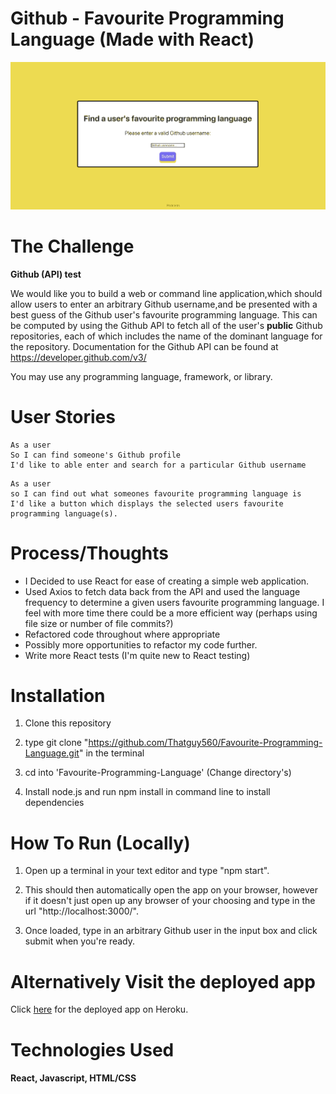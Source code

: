 # Github - Favourite Programming Language (Made with React)

<p align="center">
  <img src="./public/DemoOfApp.gif" alt="animated" />
</p>

# The Challenge

**Github (API) test**

We would like you to build a web or command line application,which should allow users to enter an arbitrary Github username,and be presented with a best guess of the Github user's favourite programming language. This can be computed by using the Github API to fetch all of the user's **public** Github repositories, each of which includes the name of the dominant language for the repository. Documentation for the Github API can be found at https://developer.github.com/v3/

You may use any programming language, framework, or library.

# User Stories

```
As a user
So I can find someone's Github profile
I'd like to able enter and search for a particular Github username 
```
```
As a user 
so I can find out what someones favourite programming language is
I'd like a button which displays the selected users favourite programming language(s).
```

# Process/Thoughts

- I Decided to use React for ease of creating a simple web application.
- Used Axios to fetch data back from the API and used the language frequency to determine a given users favourite programming language. I feel with more time there could be a more efficient way (perhaps using file size or number of file commits?)
- Refactored code throughout where appropriate 
- Possibly more opportunities to refactor my code further.
- Write more React tests (I'm quite new to React testing)
# Installation

1. Clone this repository

2. type git clone "https://github.com/Thatguy560/Favourite-Programming-Language.git" in the terminal

3. cd into 'Favourite-Programming-Language' (Change directory's)

4. Install node.js and run npm install in command line to install dependencies

# How To Run (Locally)

1. Open up a terminal in your text editor and type "npm start".

2. This should then automatically open the app on your browser, however if it doesn't just open up any browser of your choosing and type in the url "http://localhost:3000/".

3. Once loaded, type in an arbitrary Github user in the input box and click submit when you're ready.

# Alternatively Visit the deployed app

Click [here](https://favourite-programming-language.herokuapp.com/) for the deployed app on Heroku.
# Technologies Used

#### React, Javascript, HTML/CSS


